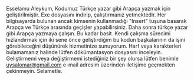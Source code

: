 Esselamu Aleykum,
Kodumuz Türkçe yazar gibi Arapça yazmak için geliştirilmiştir. Exe dosyasını indirip, çalıştırmanız yetmektedir. Her bilgisayarda bulunan ancak kimsenin kullanmadığı "Insert" tuşuna basarak Arapça ve Türkçe arasında geçişler yapabilirsiniz. Daha sonra türkçe yazar gibi Arapça yazmaya çalışın. Bu kadar basit.
Kendi çalışma sürecimi hızlandırmak için iki sene önce geliştirdiğim bu kodun başkalarının da işini görebileceğini düşünürek hizmetinize sunuyorum. Harf veya karakterleri bulamamanız halinde lütfen dökümantasyon dosyasını inceleyin. Geliştirmemi veya değiştirmemi istediğiniz bir şey olursa lütfen benimle uysalomar@gmail.com e-mail adresim üzerinden iletişime geçmekten çekinmeyin.
Selametle.
